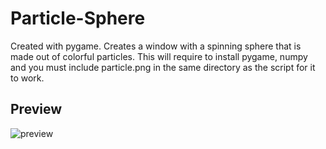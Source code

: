 # Particle-Sphere
Created with pygame. Creates a window with a spinning sphere that is made out of colorful particles.
This will require to install pygame, numpy and you must include particle.png in the same directory as the script for it to work.

## Preview

![preview](https://user-images.githubusercontent.com/70354024/191473732-9dc7ff76-73b6-4691-aa98-8b69b1224a15.png)
